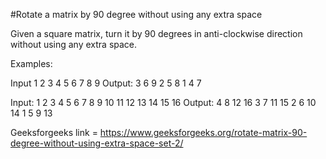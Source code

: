 #Rotate a matrix by 90 degree without using any extra space

Given a square matrix, turn it by 90 degrees in anti-clockwise direction without using any extra space.

Examples:

Input
 1  2  3
 4  5  6
 7  8  9
Output:
 3  6  9 
 2  5  8 
 1  4  7 

Input:
 1  2  3  4 
 5  6  7  8 
 9 10 11 12 
13 14 15 16 
Output:
 4  8 12 16 
 3  7 11 15 
 2  6 10 14 
 1  5  9 13

 Geeksforgeeks link = https://www.geeksforgeeks.org/rotate-matrix-90-degree-without-using-extra-space-set-2/